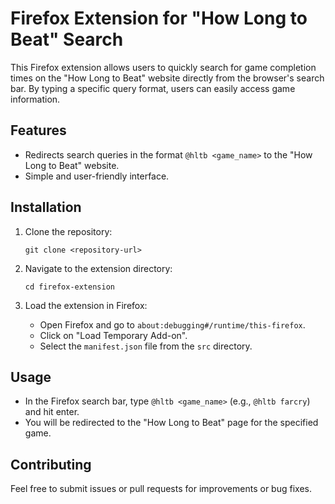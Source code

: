# Firefox Extension for "How Long to Beat" Search

This Firefox extension allows users to quickly search for game completion times on the "How Long to Beat" website directly from the browser's search bar. By typing a specific query format, users can easily access game information.

## Features

- Redirects search queries in the format `@hltb <game_name>` to the "How Long to Beat" website.
- Simple and user-friendly interface.

## Installation

1. Clone the repository:
   ```
   git clone <repository-url>
   ```

2. Navigate to the extension directory:
   ```
   cd firefox-extension
   ```

3. Load the extension in Firefox:
   - Open Firefox and go to `about:debugging#/runtime/this-firefox`.
   - Click on "Load Temporary Add-on".
   - Select the `manifest.json` file from the `src` directory.

## Usage

- In the Firefox search bar, type `@hltb <game_name>` (e.g., `@hltb farcry`) and hit enter.
- You will be redirected to the "How Long to Beat" page for the specified game.

## Contributing

Feel free to submit issues or pull requests for improvements or bug fixes.
